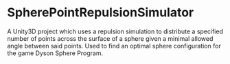 # SpherePointRepulsionSimulator
A Unity3D project which uses a repulsion simulation to distribute a specified number of points across the surface of a sphere given a minimal allowed angle between said points.  Used to find an optimal sphere configuration for the game Dyson Sphere Program.
